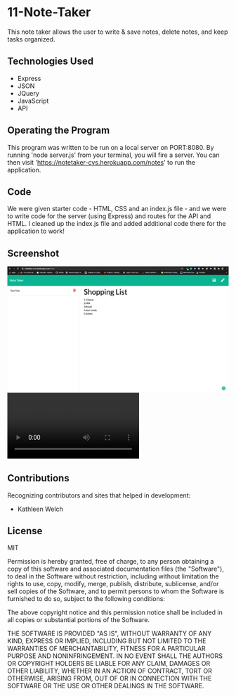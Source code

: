 # 11-Note-Taker

This note taker allows the user to write & save notes, delete notes, and keep tasks organized.

## Technologies Used

-  Express
-  JSON
-  JQuery
-  JavaScript
-  API

## Operating the Program

This program was written to be run on a local server on PORT:8080. By running 'node server.js' from your terminal, you will fire a server. You can then visit 'https://notetaker-cvs.herokuapp.com/notes' to run the application.

## Code

We were given starter code - HTML, CSS and an index.js file - and we were to write code for the server (using Express) and routes for the API and HTML. I cleaned up the index.js file and added additional code there for the application to work!

## Screenshot

![](./Screen-Note-Taker.png)
![](./NOTETAKER.mp4)

## Contributions
Recognizing contributors and sites that helped in development:

* Kathleen Welch

## License
MIT

Permission is hereby granted, free of charge, to any person obtaining a copy
of this software and associated documentation files (the "Software"), to deal
in the Software without restriction, including without limitation the rights
to use, copy, modify, merge, publish, distribute, sublicense, and/or sell
copies of the Software, and to permit persons to whom the Software is
furnished to do so, subject to the following conditions:

The above copyright notice and this permission notice shall be included in all
copies or substantial portions of the Software.

THE SOFTWARE IS PROVIDED "AS IS", WITHOUT WARRANTY OF ANY KIND, EXPRESS OR
IMPLIED, INCLUDING BUT NOT LIMITED TO THE WARRANTIES OF MERCHANTABILITY,
FITNESS FOR A PARTICULAR PURPOSE AND NONINFRINGEMENT. IN NO EVENT SHALL THE
AUTHORS OR COPYRIGHT HOLDERS BE LIABLE FOR ANY CLAIM, DAMAGES OR OTHER
LIABILITY, WHETHER IN AN ACTION OF CONTRACT, TORT OR OTHERWISE, ARISING FROM,
OUT OF OR IN CONNECTION WITH THE SOFTWARE OR THE USE OR OTHER DEALINGS IN THE
SOFTWARE.